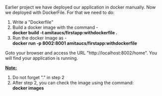 Earlier project we have deployed our application in docker manually. Now we deployed with DockerFile.
For that we need to do:<br>

1. Write a "Dockerfile"
2. Build a docker image with the command - <br>
  <b> docker build -t amitaucs/firstapp:withdockerfile . </b>
3. Run the docker image as - <br>
  <b>  docker run -p 8002:8001  amitaucs/firstapp:withdockerfile </b>

Goto your browser and access the URL "http://localhost:8002/home". You will find your application is running. 
  
<u><b>Note:</u></b>

1. Do not forget "." in step 2
2. After step 2, you can check the image using the command: <br>
   <b> docker images </b>


